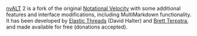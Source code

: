 [nvALT](https://brettterpstra.com/projects/nvalt/) 2 is a fork of the original [Notational Velocity](http://notational.net/) with some additional features and interface modifications, including MultiMarkdown functionality. It has been developed by [Elastic Threads](http://elasticthreads.tumblr.com/) (David Halter) and [Brett Terpstra](http://brettterpstra.com/), and made available for free (donations accepted).